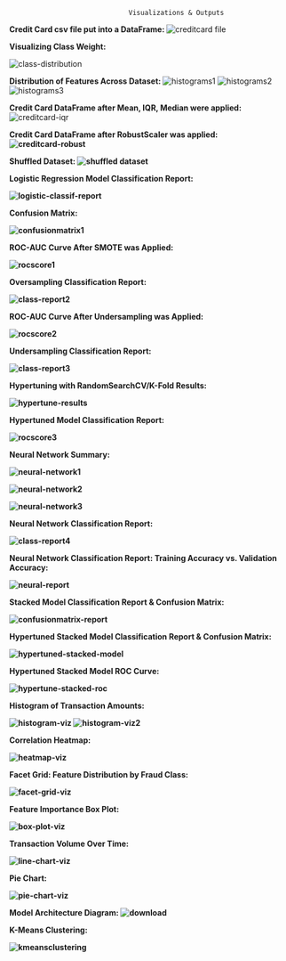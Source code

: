                                   Visualizations & Outputs

<b> Credit Card csv file put into a DataFrame: </b>
![creditcard file](https://github.com/user-attachments/assets/6401225b-6f79-4414-a4bf-4907e77d4501)

<b> Visualizing Class Weight: </b>

![class-distribution](https://github.com/user-attachments/assets/9275e8cd-213b-4dac-8c31-b257bea2b543)

<b> Distribution of Features Across Dataset: </b>
![histograms1](https://github.com/user-attachments/assets/b562678c-d5e7-4479-a11f-560ea67fc3c2)
![histograms2](https://github.com/user-attachments/assets/93e8326d-1e17-41cf-8b0f-ff79a505f08f)
![histograms3](https://github.com/user-attachments/assets/a98281df-cc14-4cc0-ad62-49e7f369aea4)

<b> Credit Card DataFrame after Mean, IQR, Median were applied: </b>
![creditcard-iqr](https://github.com/user-attachments/assets/be9e95e9-f20d-4bb6-84c3-a2446f6718d7)

<b> Credit Card DataFrame after RobustScaler was applied: <b>
![creditcard-robust](https://github.com/user-attachments/assets/395c831c-8cf8-4e68-8ca6-db1163c2b9e4)

<b> Shuffled Dataset: 
![shuffled dataset](https://github.com/user-attachments/assets/f75e8305-a543-4ee0-bebf-db30fcf1dbf3)

<b> Logistic Regression Model Classification Report: </b>

![logistic-classif-report](https://github.com/user-attachments/assets/e3b1ca1b-bcc8-4f38-b027-01060796d020)

<b> Confusion Matrix: </b>

![confusionmatrix1](https://github.com/user-attachments/assets/5e76914e-1de5-4904-995d-9da1cfc3b988)

<b> ROC-AUC Curve After SMOTE was Applied: </b>

![rocscore1](https://github.com/user-attachments/assets/16c1aa5d-14ed-437d-9900-d3163b1e687b)

<b> Oversampling Classification Report: </b> 

![class-report2](https://github.com/user-attachments/assets/088b3786-d8fa-4d04-ba4e-af4be43d6ebc)


<b> ROC-AUC Curve After Undersampling was Applied: </b>

![rocscore2](https://github.com/user-attachments/assets/1f1927c4-9c0f-454c-a219-d77f6a5a05cf)

<b> Undersampling Classification Report: </b>

![class-report3](https://github.com/user-attachments/assets/09acffa0-49a6-4a44-9251-c4f12b9a80e9)

<b> Hypertuning with RandomSearchCV/K-Fold Results: </b>

![hypertune-results](https://github.com/user-attachments/assets/f9880df1-07e0-42c2-aa05-9dcf85eaefb4)

<b> Hypertuned Model Classification Report: </b>

![rocscore3](https://github.com/user-attachments/assets/f7ad78b2-17c7-41e7-9b0c-50b9ffab1acf)

<b> Neural Network Summary: </b>

![neural-network1](https://github.com/user-attachments/assets/d807aadb-361a-4a47-9934-dd1b80e17455)

![neural-network2](https://github.com/user-attachments/assets/65c9423e-56c1-43bf-bf20-dac780a3b490)

![neural-network3](https://github.com/user-attachments/assets/cd128fd5-b93c-43f4-8f3a-ac927245d463)

<b> Neural Network Classification Report: </b>

![class-report4](https://github.com/user-attachments/assets/77cbab83-7acf-45a9-b3af-d78cf7c2c5ae)

<b> Neural Network Classification Report: Training Accuracy vs. Validation Accuracy: </b>

![neural-report](https://github.com/user-attachments/assets/3404b415-2982-4c24-b1b8-62640c009ccc)


<b> Stacked Model Classification Report & Confusion Matrix: </b>

![confusionmatrix-report](https://github.com/user-attachments/assets/a10103af-46c6-4c37-9d7c-3387a33784a9)

<b> Hypertuned Stacked Model Classification Report & Confusion Matrix: </b>

![hypertuned-stacked-model](https://github.com/user-attachments/assets/b9eefb54-07e9-498d-a7b5-069cc663891d)

<b> Hypertuned Stacked Model ROC Curve: </b>

![hypertune-stacked-roc](https://github.com/user-attachments/assets/7b65932a-b9b3-4227-82c6-d26d57395ae7)

<b> Histogram of Transaction Amounts: </b>

![histogram-viz](https://github.com/user-attachments/assets/08bd442f-826e-4fd6-83b6-fe154da4cfdf)
![histogram-viz2](https://github.com/user-attachments/assets/a7a4f9f4-d31a-4e4a-ae44-fd817d600c57)

<b> Correlation Heatmap: </b>

![heatmap-viz](https://github.com/user-attachments/assets/3d730400-6b02-4bf2-bc52-78ead40d62e3)

<b> Facet Grid: Feature Distribution by Fraud Class: </b>

![facet-grid-viz](https://github.com/user-attachments/assets/59c90044-4ac8-46fc-aec8-5022ffcb3870)

<b> Feature Importance Box Plot: </b>

![box-plot-viz](https://github.com/user-attachments/assets/f5d116d5-b650-4799-8311-633983315a42)

<b> Transaction Volume Over Time: </b>

![line-chart-viz](https://github.com/user-attachments/assets/7b0aaa7d-d5bc-4231-a6e0-b99b13748083)

<b> Pie Chart: </b>

![pie-chart-viz](https://github.com/user-attachments/assets/8b87294e-9781-4694-a1f9-9dd63cfb0b0a)

<b> Model Architecture Diagram: </b>
![download](https://github.com/user-attachments/assets/a3b963b4-8bcb-4456-ac8d-d40503cb391a)

<b> K-Means Clustering: </b>

![kmeansclustering](https://github.com/user-attachments/assets/53496c5c-eab8-4378-862d-b2cdbf47c61b)

